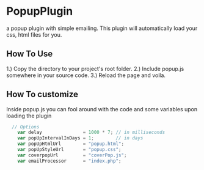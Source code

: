 # PopupPlugin
a popup plugin with simple emailing. This plugin will automatically load your css, html files for you.


## How To Use
1.) Copy the directory to your project's root folder.
2.) Include popup.js somewhere in your source code.
3.) Reload the page and voila.


## How To customize
Inside popup.js you can fool around with the code and some variables upon loading the plugin
  
```javascript  
  // Options
    var delay               = 1000 * 7; // in milliseconds
    var popUpIntervalInDays = 1;        // in days
    var popUpHtmlUrl        = "popup.html";
    var popUpStyleUrl       = "popup.css";
    var coverpopUrl         = "coverPop.js";
    var emailProcessor      = "index.php";
```




